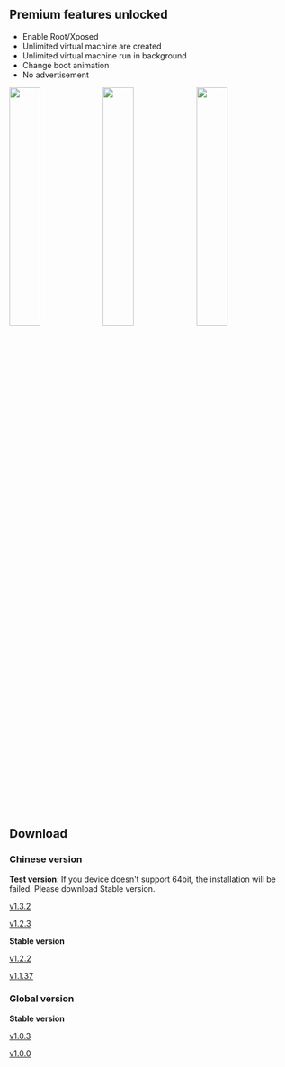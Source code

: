 
## Premium features unlocked
<ul><li>Enable Root/Xposed</li><li>Unlimited virtual machine are created</li><li>Unlimited virtual machine run in background</li><li>Change boot animation</li><li>No advertisement</li></ul>

<img src="https://i.postimg.cc/jjmtW39r/IMG-20210524-192417.jpg" width="33%"/><img src="https://i.postimg.cc/mL1bxRzZ/IMG-20210524-192341.jpg" width="33%"/><img src="https://i.postimg.cc/09Z5DV1v/IMG-20210524-192401.jpg" width="33%"/>

## Download
### Chinese version

**Test version**: If you device doesn't support 64bit, the installation will be failed. Please download Stable version.

[v1.3.2](https://link1s.com/VMOSPROMOD132)

[v1.2.3](http://link1s.com/Bkf3nr)

**Stable version**

[v1.2.2](http://link1s.com/XxWLAb)

[v1.1.37](http://link1s.com/4SKWo)

### Global version

**Stable version**

[v1.0.3](http://link1s.com/VrWJ0)

[v1.0.0](http://link1s.com/0WK7)
